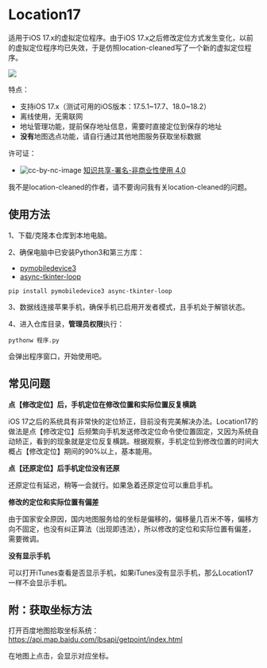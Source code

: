 # Location17

适用于iOS 17.x的虚拟定位程序。由于iOS 17.x之后修改定位方式发生变化，以前的虚拟定位程序均已失效，于是仿照location-cleaned写了一个新的虚拟定位程序。

![](./主窗口图.png)

特点：
* 支持iOS 17.x（测试可用的iOS版本：17.5.1~17.7、18.0~18.2）
* 离线使用，无需联网
* 地址管理功能，提前保存地址信息，需要时直接定位到保存的地址
* **没有**地图选点功能，请自行通过其他地图服务获取坐标数据

许可证：
* ![cc-by-nc-image](https://licensebuttons.net/l/by-nc/4.0/88x31.png) [知识共享-署名-非商业性使用 4.0](https://creativecommons.org/licenses/by-nc/4.0/legalcode.zh-hans)

我不是location-cleaned的作者，请不要询问我有关location-cleaned的问题。

## 使用方法

1、下载/克隆本仓库到本地电脑。

2、确保电脑中已安装Python3和第三方库：
* [pymobiledevice3](https://github.com/doronz88/pymobiledevice3)
* [async-tkinter-loop](https://github.com/insolor/async-tkinter-loop)

```
pip install pymobiledevice3 async-tkinter-loop
```

3、数据线连接苹果手机，确保手机已启用开发者模式，且手机处于解锁状态。

4、进入仓库目录，**管理员权限**执行：

```
pythonw 程序.py
```

会弹出程序窗口，开始使用吧。

## 常见问题

**点【修改定位】后，手机定位在修改位置和实际位置反复横跳**

iOS 17之后的系统具有非常快的定位矫正，目前没有完美解决办法。Location17的做法是点【修改定位】后频繁向手机发送修改定位命令使位置固定，又因为系统自动矫正，看到的现象就是定位反复横跳。根据观察，手机定位到修改位置的时间大概占【修改定位】期间的90%以上，基本能用。

**点【还原定位】后手机定位没有还原**

还原定位有延迟，稍等一会就行。如果急着还原定位可以重启手机。

**修改的定位和实际位置有偏差**

由于国家安全原因，国内地图服务给的坐标是偏移的，偏移量几百米不等，偏移方向不固定，也没有纠正算法（出现即违法），所以修改的定位和实际位置有偏差，需要微调。

**没有显示手机**

可以打开iTunes查看是否显示手机，如果iTunes没有显示手机，那么Location17一样不会显示手机。

## 附：获取坐标方法

打开百度地图拾取坐标系统：https://api.map.baidu.com/lbsapi/getpoint/index.html

在地图上点击，会显示对应坐标。
